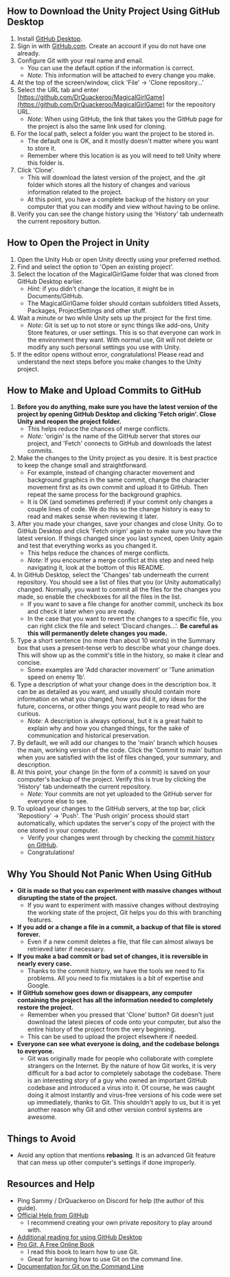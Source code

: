 
## How to Download the Unity Project Using GitHub Desktop

1. Install [GitHub Desktop](https://desktop.github.com/).
2. Sign in with [GitHub.com](https://github.com/). Create an account if you do not have one already.
3. Configure Git with your real name and email.
    - You can use the default option if the information is correct.
    - *Note:* This information will be attached to every change you make.
4. At the top of the screen/window, click 'File' -> 'Clone repository...'
5. Select the URL tab and enter [https://github.com/DrQuackeroo/MagicalGirlGame](https://github.com/DrQuackeroo/MagicalGirlGame) for the repository URL.
    - *Note:* When using GitHub, the link that takes you the GitHub page for the project is also the same link used for cloning.
6. For the local path, select a folder you want the project to be stored in.
    - The default one is OK, and it mostly doesn't matter where you want to store it.
    - Remember where this location is as you will need to tell Unity where this folder is.
7. Click 'Clone'.
    - This will download the latest version of the project, and the .git folder which stores all the history of changes and various information related to the project.
    - At this point, you have a complete backup of the history on your computer that you can modify and view without having to be online.
8. Verify you can see the change history using the 'History' tab underneath the current repository button.

## How to Open the Project in Unity

1. Open the Unity Hub or open Unity directly using your preferred method.
2. Find and select the option to 'Open an existing project'.
3. Select the location of the MagicalGirlGame folder that was cloned from GitHub Desktop earlier.
    - *Hint:* if you didn't change the location, it might be in Documents/GitHub.
    - The MagicalGirlGame folder should contain subfolders titled Assets, Packages, ProjectSettings and other stuff.
4. Wait a minute or two while Unity sets up the project for the first time.
    - *Note:* Git is set up to not store or sync things like add-ons, Unity Store features, or user settings. This is so that everyone can work in the environment they want. With normal use, Git will not delete or modify any such personal settings you use with Unity.
5. If the editor opens without error, congratulations! Please read and understand the next steps before you make changes to the Unity project.

## How to Make and Upload Commits to GitHub

1. **Before you do anything, make sure you have the latest version of the project by opening GitHub Desktop and clicking 'Fetch origin'. Close Unity and reopen the project folder.** 
    - This helps reduce the chances of merge conflicts.
    - *Note:* 'origin' is the name of the GitHub server that stores our project, and 'Fetch' connects to GitHub and downloads the latest commits.
2. Make the changes to the Unity project as you desire. It is best practice to keep the change small and straightforward.
    - For example, instead of changing character movement and background graphics in the same commit, change the character movement first as its own commit and upload it to GitHub. Then repeat the same process for the background graphics.
    - It is OK (and sometimes preferred) if your commit only changes a couple lines of code. We do this so the change history is easy to read and makes sense when reviewing it later.
3. After you made your changes, save your changes and close Unity. Go to GitHub Desktop and click 'Fetch origin' again to make sure you have the latest version. If things changed since you last synced, open Unity again and test that everything works as you changed it.
    - This helps reduce the chances of merge conflicts.
    - *Note:* If you encounter a merge conflict at this step and need help navigating it, look at the bottom of this README.
4. In GitHub Desktop, select the 'Changes' tab underneath the current repository. You should see a list of files that you (or Unity automatically) changed. Normally, you want to commit all the files for the changes you made, so enable the checkboxes for all the files in the list.
    - If you want to save a file change for another commit, uncheck its box and check it later when you are ready.
    - In the case that you want to revert the changes to a specific file, you can right click the file and select 'Discard changes...'. **Be careful as this will permanently delete changes you made.**
5. Type a short sentence (no more than about 10 words) in the Summary box that uses a present-tense verb to describe what your change does. This will show up as the commit's title in the history, so make it clear and concise. 
    - Some examples are 'Add character movement' or 'Tune animation speed on enemy 1b'.
6. Type a description of what your change does in the description box. It can be as detailed as you want, and usually should contain more information on what you changed, how you did it, any ideas for the future, concerns, or other things you want people to read who are curious.
    - *Note:* A description is always optional, but it is a great habit to explain why and how you changed things, for the sake of communication and historical preservation.
7. By default, we will add our changes to the 'main' branch which houses the main, working version of the code. Click the 'Commit to main' button when you are satisfied with the list of files changed, your summary, and description.
8. At this point, your change (in the form of a commit) is saved on your computer's backup of the project. Verify this is true by clicking the 'History' tab underneath the current repository.
    - *Note:* Your commits are not yet uploaded to the GitHub server for everyone else to see.
9. To upload your changes to the GitHub servers, at the top bar, click 'Repostiory' -> 'Push'. The 'Push origin' process should start automatically, which updates the server's copy of the project with the one stored in your computer. 
    - Verify your changes went through by checking the [commit history on GitHub](https://github.com/DrQuackeroo/MagicalGirlGame/commits/main).
    - Congratulations!

## Why You Should Not Panic When Using GitHub

- **Git is made so that you can experiment with massive changes without disrupting the state of the project.**
    - If you want to experiment with massive changes without destroying the working state of the project, Git helps you do this with branching features.
- **If you add or a change a file in a commit, a backup of that file is stored forever.**
    - Even if a new commit deletes a file, that file can almost always be retrieved later if necessary.
- **If you make a bad commit or bad set of changes, it is reversible in nearly every case.**
    - Thanks to the commit history, we have the tools we need to fix problems. All you need to fix mistakes is a bit of expertise and Google.
- **If GitHub somehow goes down or disappears, any computer containing the project has all the information needed to completely restore the project.**
    - Remember when you pressed that 'Clone' button? Git doesn't just download the latest pieces of code onto your computer, but also the entire history of the project from the very beginning.
    - This can be used to upload the project elsewhere if needed.
- **Everyone can see what everyone is doing, and the codebase belongs to everyone.**
    - Git was originally made for people who collaborate with complete strangers on the Internet. By the nature of how Git works, it is very difficult for a bad actor to completely sabotage the codebase. There is an interesting story of a guy who owned an important GitHub codebase and introduced a virus into it. Of course, he was caught doing it almost instantly and virus-free versions of his code were set up immediately, thanks to Git. This shouldn't apply to us, but it is yet another reason why Git and other version control systems are awesome.

## Things to Avoid

- Avoid any option that mentions **rebasing**. It is an advanced Git feature that can mess up other computer's settings if done improperly.

## Resources and Help

- Ping Sammy / DrQuackeroo on Discord for help (the author of this guide).
- [Official Help from GitHub](https://docs.github.com/en/get-started/quickstart/create-a-repo)
    - I recommend creating your own private repository to play around with.
- [Additional reading for using GitHub Desktop](https://docs.github.com/en/desktop)
- [Pro Git, A Free Online Book](https://git-scm.com/book/en/v2)
    - I read this book to learn how to use Git.
    - Great for learning how to use Git on the command line.
- [Documentation for Git on the Command Line](https://git-scm.com/docs)
